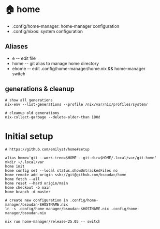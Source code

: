 
# 🏠 home

  * .config/home-manager: home-manager configuration
  * .config/nixos: system configuration


## Aliases

  * e -- edit file
  * home -- git alias to manage home directory
  * ehome -- edit .config/home-manager/home.nix && home-manager switch


## generations & cleanup

    # show all generations
    nix-env --list-generations --profile /nix/var/nix/profiles/system/

    # cleanup old generations
    nix-collect-garbage --delete-older-than 180d


# Initial setup

    # https://github.com/emilyst/home#setup

    alias home='git --work-tree=$HOME --git-dir=$HOME/.local/var/git-home'
    mkdir ~/.local/var
    home init
    home config set --local status.showUntrackedFiles no
    home remote add origin ssh://git@github.com/bsoudan/home
    home fetch --all
    home reset --hard origin/main
    home checkout -b main
    home branch -d master

    # create new configuration in .config/home-manager/bsoudan-$HOSTNAME.nix
    ln -s .config/home-manager/bsoudan-$HOSTNAME.nix .config/home-manager/bsoudan.nix

    nix run home-manager/release-25.05 -- switch
